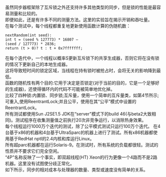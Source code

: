 虽然同步器框架除了互斥锁之外还支持许多其他类型的同步，但是锁的性能是最容易测量和比较的。<br>
即便如此，还是有许多不同的测量方法。这里的实验旨在揭示开销和吞吐量。<br>
在每个测试中，每个线程都重复地更新使用函数计算的伪随机数：<br>
```
nextRandom(int seed):
int t = (seed % 127773) * 16807 –
(seed / 127773) * 2836;
return (t > 0)? t : t + 0x7fffffff;
```
在每个迭代中，一个线程以概率S更新互斥锁下的共享生成器，否则它将在没有锁的情况下更新自己的本地生成器。<br>
这将导致短时间的锁定区域，当线程在持有锁时被抢占时，会将无关的影响降到最低。<br>
函数的随机性有两个目的:它用于决定是否锁定(对于当前的目的，它是一个足够好的生成器)，还使得循环内的代码不可能被简单地优化掉。<br>
比较了四种锁:内置锁、同步锁;互斥量，使用一个简单的互斥量类，如第4节所示;可重入,使用ReentrantLock;并且公平，使用在其“公平”模式中设置的ReentrantLock。<br>
所有测试都使用Sun J2SE1.5 JDK在“server"模式下的build 46(与beta2大致相同)。测试程序在收集测量值之前执行20次非竞争运行，以消除热身效果。<br>
每个线程运行1000万个迭代的测试，除了公平模式测试只运行100万个迭代。
在4台基于x86的机器和4台基于UltraSparc的机器上进行了测试。所有x86机器都使用基于RedHat nptl的2.4内核和库运行Linux。<br>
所有超parc机器都在运行Solaris-9。在测试时，所有系统的负载都很轻。测试的性质并不要求它们完全空闲。<br>
“4P”名称反映了一个事实，即双超线程(HT) Xeon的行为更像一个4路而不是2路机器。这里没有试图使分歧正常化。<br>
如下所示，同步的相对成本与处理器的数量、类型或速度没有简单的关系。<br>



